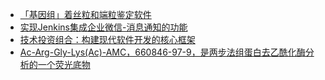 + [「基因组」着丝粒和端粒鉴定软件](https://www.jianshu.com/p/ac1f79222957)
+ [实现Jenkins集成企业微信-消息通知的功能](https://www.jianshu.com/p/050f8bed58aa)
+ [技术投资组合：构建现代软件开发的核心框架](https://www.jianshu.com/p/7a44751a260e)
+ [Ac-Arg-Gly-Lys(Ac)-AMC，660846-97-9，是两步法组蛋白去乙酰化酶分析的一个荧光底物](https://www.jianshu.com/p/728702421c5a)
